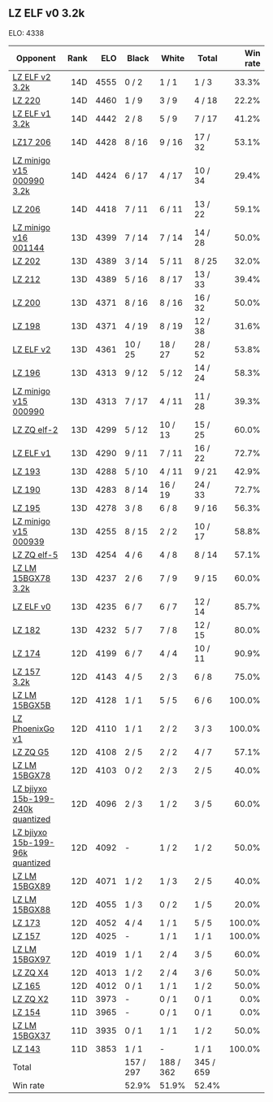 ## LZ ELF v0 3.2k ##

ELO: 4338

Opponent | Rank | ELO | Black | White | Total | Win rate
---------|-----:|----:|-------|-------|-------|-------:
[LZ ELF v2 3.2k](LZ%20ELF%20v2%203.2k.md) | 14D | 4555 | 0 / 2 | 1 / 1 | 1 / 3 | 33.3%
[LZ 220](LZ%20220.md) | 14D | 4460 | 1 / 9 | 3 / 9 | 4 / 18 | 22.2%
[LZ ELF v1 3.2k](LZ%20ELF%20v1%203.2k.md) | 14D | 4442 | 2 / 8 | 5 / 9 | 7 / 17 | 41.2%
[LZ17 206](LZ17%20206.md) | 14D | 4428 | 8 / 16 | 9 / 16 | 17 / 32 | 53.1%
[LZ minigo v15 000990 3.2k](LZ%20minigo%20v15%20000990%203.2k.md) | 14D | 4424 | 6 / 17 | 4 / 17 | 10 / 34 | 29.4%
[LZ 206](LZ%20206.md) | 14D | 4418 | 7 / 11 | 6 / 11 | 13 / 22 | 59.1%
[LZ minigo v16 001144](LZ%20minigo%20v16%20001144.md) | 13D | 4399 | 7 / 14 | 7 / 14 | 14 / 28 | 50.0%
[LZ 202](LZ%20202.md) | 13D | 4389 | 3 / 14 | 5 / 11 | 8 / 25 | 32.0%
[LZ 212](LZ%20212.md) | 13D | 4389 | 5 / 16 | 8 / 17 | 13 / 33 | 39.4%
[LZ 200](LZ%20200.md) | 13D | 4371 | 8 / 16 | 8 / 16 | 16 / 32 | 50.0%
[LZ 198](LZ%20198.md) | 13D | 4371 | 4 / 19 | 8 / 19 | 12 / 38 | 31.6%
[LZ ELF v2](LZ%20ELF%20v2.md) | 13D | 4361 | 10 / 25 | 18 / 27 | 28 / 52 | 53.8%
[LZ 196](LZ%20196.md) | 13D | 4313 | 9 / 12 | 5 / 12 | 14 / 24 | 58.3%
[LZ minigo v15 000990](LZ%20minigo%20v15%20000990.md) | 13D | 4313 | 7 / 17 | 4 / 11 | 11 / 28 | 39.3%
[LZ ZQ elf-2](LZ%20ZQ%20elf-2.md) | 13D | 4299 | 5 / 12 | 10 / 13 | 15 / 25 | 60.0%
[LZ ELF v1](LZ%20ELF%20v1.md) | 13D | 4290 | 9 / 11 | 7 / 11 | 16 / 22 | 72.7%
[LZ 193](LZ%20193.md) | 13D | 4288 | 5 / 10 | 4 / 11 | 9 / 21 | 42.9%
[LZ 190](LZ%20190.md) | 13D | 4283 | 8 / 14 | 16 / 19 | 24 / 33 | 72.7%
[LZ 195](LZ%20195.md) | 13D | 4278 | 3 / 8 | 6 / 8 | 9 / 16 | 56.3%
[LZ minigo v15 000939](LZ%20minigo%20v15%20000939.md) | 13D | 4255 | 8 / 15 | 2 / 2 | 10 / 17 | 58.8%
[LZ ZQ elf-5](LZ%20ZQ%20elf-5.md) | 13D | 4254 | 4 / 6 | 4 / 8 | 8 / 14 | 57.1%
[LZ LM 15BGX78 3.2k](LZ%20LM%2015BGX78%203.2k.md) | 13D | 4237 | 2 / 6 | 7 / 9 | 9 / 15 | 60.0%
[LZ ELF v0](LZ%20ELF%20v0.md) | 13D | 4235 | 6 / 7 | 6 / 7 | 12 / 14 | 85.7%
[LZ 182](LZ%20182.md) | 13D | 4232 | 5 / 7 | 7 / 8 | 12 / 15 | 80.0%
[LZ 174](LZ%20174.md) | 12D | 4199 | 6 / 7 | 4 / 4 | 10 / 11 | 90.9%
[LZ 157 3.2k](LZ%20157%203.2k.md) | 12D | 4143 | 4 / 5 | 2 / 3 | 6 / 8 | 75.0%
[LZ LM 15BGX5B](LZ%20LM%2015BGX5B.md) | 12D | 4128 | 1 / 1 | 5 / 5 | 6 / 6 | 100.0%
[LZ PhoenixGo v1](LZ%20PhoenixGo%20v1.md) | 12D | 4110 | 1 / 1 | 2 / 2 | 3 / 3 | 100.0%
[LZ ZQ G5](LZ%20ZQ%20G5.md) | 12D | 4108 | 2 / 5 | 2 / 2 | 4 / 7 | 57.1%
[LZ LM 15BGX78](LZ%20LM%2015BGX78.md) | 12D | 4103 | 0 / 2 | 2 / 3 | 2 / 5 | 40.0%
[LZ bjiyxo 15b-199-240k quantized](LZ%20bjiyxo%2015b-199-240k%20quantized.md) | 12D | 4096 | 2 / 3 | 1 / 2 | 3 / 5 | 60.0%
[LZ bjiyxo 15b-199-96k quantized](LZ%20bjiyxo%2015b-199-96k%20quantized.md) | 12D | 4092 | - | 1 / 2 | 1 / 2 | 50.0%
[LZ LM 15BGX89](LZ%20LM%2015BGX89.md) | 12D | 4071 | 1 / 2 | 1 / 3 | 2 / 5 | 40.0%
[LZ LM 15BGX88](LZ%20LM%2015BGX88.md) | 12D | 4055 | 1 / 3 | 0 / 2 | 1 / 5 | 20.0%
[LZ 173](LZ%20173.md) | 12D | 4052 | 4 / 4 | 1 / 1 | 5 / 5 | 100.0%
[LZ 157](LZ%20157.md) | 12D | 4025 | - | 1 / 1 | 1 / 1 | 100.0%
[LZ LM 15BGX97](LZ%20LM%2015BGX97.md) | 12D | 4019 | 1 / 1 | 2 / 4 | 3 / 5 | 60.0%
[LZ ZQ X4](LZ%20ZQ%20X4.md) | 12D | 4013 | 1 / 2 | 2 / 4 | 3 / 6 | 50.0%
[LZ 165](LZ%20165.md) | 12D | 4012 | 0 / 1 | 1 / 1 | 1 / 2 | 50.0%
[LZ ZQ X2](LZ%20ZQ%20X2.md) | 11D | 3973 | - | 0 / 1 | 0 / 1 | 0.0%
[LZ 154](LZ%20154.md) | 11D | 3965 | - | 0 / 1 | 0 / 1 | 0.0%
[LZ LM 15BGX37](LZ%20LM%2015BGX37.md) | 11D | 3935 | 0 / 1 | 1 / 1 | 1 / 2 | 50.0%
[LZ 143](LZ%20143.md) | 11D | 3853 | 1 / 1 | - | 1 / 1 | 100.0%
Total | | | 157 / 297 | 188 / 362 | 345 / 659 | 
Win rate| | | 52.9% | 51.9% | 52.4% | 
